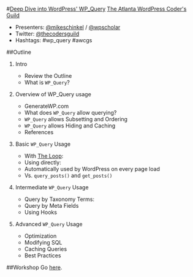 #[Deep Dive into WordPress' WP_Query](http://www.meetup.com/atlanta-wordpress-coders-guild/events/222522372/)
[The Atlanta WordPress Coder's Guild](http://www.meetup.com/atlanta-wordpress-coders-guild/)
- Presenters: [@mikeschinkel](http://twitter.com/mikeschinkel) / [@wpscholar](http://twitter.com/wpscholar)
- Twitter: [@thecodersguild](http://twitter.com/thecodersguild)
- Hashtags: #wp_query #awcgs 


##Outline
1. Intro
	- Review the Outline
	- What is `WP_Query`?
			
1. Overview of WP_Query usage
    - GenerateWP.com
    - What does `WP_Query` allow querying?
    - `WP_Query` allows Subsetting and Ordering
    - `WP_Query` allows Hiding and Caching
    - References
		
1. Basic `WP_Query` Usage
	- With [The Loop](https://codex.wordpress.org/The_Loop): 
	- Using directly: 
	- Automatically used by WordPress on every page load
	- Vs. `query_posts()` and `get_posts()`
	
1. Intermediate `WP_Query` Usage
	- Query by Taxonomy Terms: 
	- Query by Meta Fields
	- Using Hooks

1. Advanced `WP_Query` Usage
	- Optimization
	- Modifying SQL
	- Caching Queries
	- Best Practices


##Workshop
Go [here](workshop.md).
